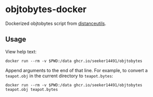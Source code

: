 # objtobytes-docker

Dockerized objtobytes script from [distanceutils](https://gitlab.com/ferreum/distanceutils).

## Usage

View help text:

```
docker run --rm -v $PWD:/data ghcr.io/seeker14491/objtobytes
```

Append arguments to the end of that line. For example, to convert a `teapot.obj` in the current directory to `teapot.bytes`:

```
docker run --rm -v $PWD:/data ghcr.io/seeker14491/objtobytes teapot.obj teapot.bytes
```
